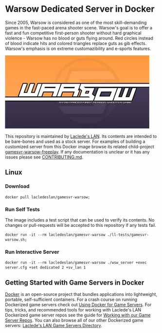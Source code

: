 # Warsow Dedicated Server in Docker

Since 2005, Warsow is considered as one of the most skill-demanding games in the fast-paced arena shooter scene. Warsow's goal is to offer a fast and fun competitive first-person shooter without hard graphical violence - Warsow has no blood or guts flying around. Red circles instead of blood indicate hits and colored triangles replace guts as gib effects. Warsow's emphasis  is on extreme customazibility  and e-sports features.

![Warsow Logo](https://raw.githubusercontent.com/LacledesLAN/gamesvr-warsow/master/.misc/warsow-logo.jpg "Warsow Logo")

This repository is maintained by [Laclede's LAN](https://lacledeslan.com). Its contents are intended to be bare-bones and used as a stock server. For examples of building a customized server from this Docker image browse its related child-project [gamesvr-warsow-freeplay](https://github.com/LacledesLAN/gamesvr-warsow-freeplay). If any documentation is unclear or it has any issues please see [CONTRIBUTING.md](./CONTRIBUTING.md).

## Linux

### Download

```shell
docker pull lacledeslan/gamesvr-warsow;
```

### Run Self Tests

The image includes a test script that can be used to verify its contents. No changes or pull-requests will be accepted to this repository if any tests fail.

```shell
docker run -it --rm lacledeslan/gamesvr-warsow ./ll-tests/gamesvr-warsow.sh;
```

### Run Interactive Server

```shell
docker run -it --rm lacledeslan/gamesvr-warsow ./wsw_server +exec server.cfg +set dedicated 2 +sv_lan 1
```

## Getting Started with Game Servers in Docker

[Docker](https://docs.docker.com/) is an open-source project that bundles applications into lightweight, portable, self-sufficient containers. For a crash course on running Dockerized game servers check out [Using Docker for Game Servers](https://github.com/LacledesLAN/README.1ST/blob/master/GameServers/DockerAndGameServers.md). For tips, tricks, and recommended tools for working with Laclede's LAN Dockerized game server repos see the guide for [Working with our Game Server Repos](https://github.com/LacledesLAN/README.1ST/blob/master/GameServers/WorkingWithOurRepos.md). You can also browse all of our other Dockerized game servers: [Laclede's LAN Game Servers Directory](https://github.com/LacledesLAN/README.1ST/tree/master/GameServers).

